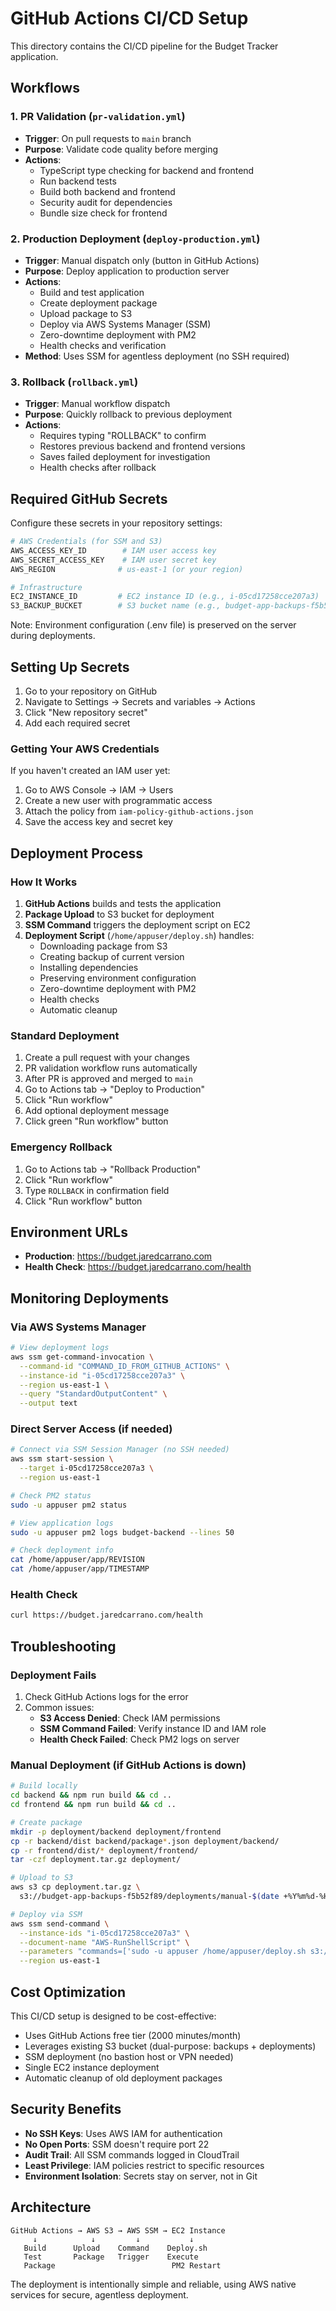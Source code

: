 # GitHub Actions CI/CD Setup

This directory contains the CI/CD pipeline for the Budget Tracker application.

## Workflows

### 1. PR Validation (`pr-validation.yml`)
- **Trigger**: On pull requests to `main` branch
- **Purpose**: Validate code quality before merging
- **Actions**:
  - TypeScript type checking for backend and frontend
  - Run backend tests
  - Build both backend and frontend
  - Security audit for dependencies
  - Bundle size check for frontend

### 2. Production Deployment (`deploy-production.yml`)
- **Trigger**: Manual dispatch only (button in GitHub Actions)
- **Purpose**: Deploy application to production server
- **Actions**:
  - Build and test application
  - Create deployment package
  - Upload package to S3
  - Deploy via AWS Systems Manager (SSM)
  - Zero-downtime deployment with PM2
  - Health checks and verification
- **Method**: Uses SSM for agentless deployment (no SSH required)

### 3. Rollback (`rollback.yml`)
- **Trigger**: Manual workflow dispatch
- **Purpose**: Quickly rollback to previous deployment
- **Actions**:
  - Requires typing "ROLLBACK" to confirm
  - Restores previous backend and frontend versions
  - Saves failed deployment for investigation
  - Health checks after rollback

## Required GitHub Secrets

Configure these secrets in your repository settings:

```bash
# AWS Credentials (for SSM and S3)
AWS_ACCESS_KEY_ID        # IAM user access key
AWS_SECRET_ACCESS_KEY    # IAM user secret key
AWS_REGION              # us-east-1 (or your region)

# Infrastructure
EC2_INSTANCE_ID         # EC2 instance ID (e.g., i-05cd17258cce207a3)
S3_BACKUP_BUCKET        # S3 bucket name (e.g., budget-app-backups-f5b52f89)
```

Note: Environment configuration (.env file) is preserved on the server during deployments.

## Setting Up Secrets

1. Go to your repository on GitHub
2. Navigate to Settings → Secrets and variables → Actions
3. Click "New repository secret"
4. Add each required secret

### Getting Your AWS Credentials

If you haven't created an IAM user yet:

1. Go to AWS Console → IAM → Users
2. Create a new user with programmatic access
3. Attach the policy from `iam-policy-github-actions.json`
4. Save the access key and secret key

## Deployment Process

### How It Works

1. **GitHub Actions** builds and tests the application
2. **Package Upload** to S3 bucket for deployment
3. **SSM Command** triggers the deployment script on EC2
4. **Deployment Script** (`/home/appuser/deploy.sh`) handles:
   - Downloading package from S3
   - Creating backup of current version
   - Installing dependencies
   - Preserving environment configuration
   - Zero-downtime deployment with PM2
   - Health checks
   - Automatic cleanup

### Standard Deployment

1. Create a pull request with your changes
2. PR validation workflow runs automatically
3. After PR is approved and merged to `main`
4. Go to Actions tab → "Deploy to Production"
5. Click "Run workflow"
6. Add optional deployment message
7. Click green "Run workflow" button

### Emergency Rollback

1. Go to Actions tab → "Rollback Production"
2. Click "Run workflow"
3. Type `ROLLBACK` in confirmation field
4. Click "Run workflow" button

## Environment URLs

- **Production**: https://budget.jaredcarrano.com
- **Health Check**: https://budget.jaredcarrano.com/health

## Monitoring Deployments

### Via AWS Systems Manager

```bash
# View deployment logs
aws ssm get-command-invocation \
  --command-id "COMMAND_ID_FROM_GITHUB_ACTIONS" \
  --instance-id "i-05cd17258cce207a3" \
  --region us-east-1 \
  --query "StandardOutputContent" \
  --output text
```

### Direct Server Access (if needed)

```bash
# Connect via SSM Session Manager (no SSH needed)
aws ssm start-session \
  --target i-05cd17258cce207a3 \
  --region us-east-1

# Check PM2 status
sudo -u appuser pm2 status

# View application logs
sudo -u appuser pm2 logs budget-backend --lines 50

# Check deployment info
cat /home/appuser/app/REVISION
cat /home/appuser/app/TIMESTAMP
```

### Health Check

```bash
curl https://budget.jaredcarrano.com/health
```

## Troubleshooting

### Deployment Fails

1. Check GitHub Actions logs for the error
2. Common issues:
   - **S3 Access Denied**: Check IAM permissions
   - **SSM Command Failed**: Verify instance ID and IAM role
   - **Health Check Failed**: Check PM2 logs on server

### Manual Deployment (if GitHub Actions is down)

```bash
# Build locally
cd backend && npm run build && cd ..
cd frontend && npm run build && cd ..

# Create package
mkdir -p deployment/backend deployment/frontend
cp -r backend/dist backend/package*.json deployment/backend/
cp -r frontend/dist/* deployment/frontend/
tar -czf deployment.tar.gz deployment/

# Upload to S3
aws s3 cp deployment.tar.gz \
  s3://budget-app-backups-f5b52f89/deployments/manual-$(date +%Y%m%d-%H%M%S).tar.gz

# Deploy via SSM
aws ssm send-command \
  --instance-ids "i-05cd17258cce207a3" \
  --document-name "AWS-RunShellScript" \
  --parameters "commands=['sudo -u appuser /home/appuser/deploy.sh s3://budget-app-backups-f5b52f89/deployments/manual-TIMESTAMP.tar.gz']" \
  --region us-east-1
```

## Cost Optimization

This CI/CD setup is designed to be cost-effective:
- Uses GitHub Actions free tier (2000 minutes/month)
- Leverages existing S3 bucket (dual-purpose: backups + deployments)
- SSM deployment (no bastion host or VPN needed)
- Single EC2 instance deployment
- Automatic cleanup of old deployment packages

## Security Benefits

- **No SSH Keys**: Uses AWS IAM for authentication
- **No Open Ports**: SSM doesn't require port 22
- **Audit Trail**: All SSM commands logged in CloudTrail
- **Least Privilege**: IAM policies restrict to specific resources
- **Environment Isolation**: Secrets stay on server, not in Git

## Architecture

```
GitHub Actions → AWS S3 → AWS SSM → EC2 Instance
     ↓            ↓         ↓           ↓
   Build      Upload    Command    Deploy.sh
   Test       Package   Trigger    Execute
   Package                          PM2 Restart
```

The deployment is intentionally simple and reliable, using AWS native services for secure, agentless deployment.